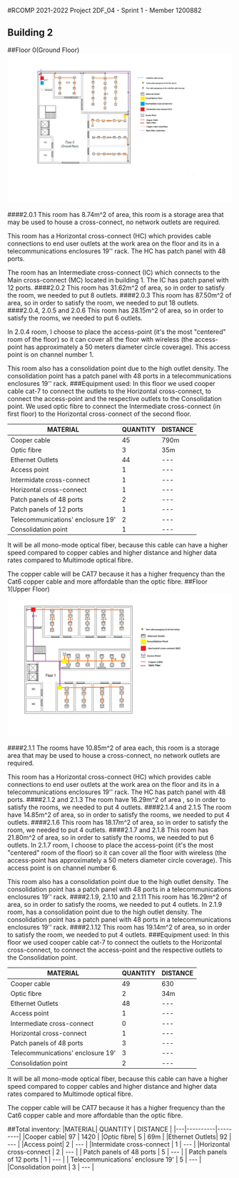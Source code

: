 #RCOMP 2021-2022 Project 2DF_04 - Sprint 1 - Member 1200882 


## Building 2
##Floor 0(Ground Floor)
![Floor](planta_building2_0.png)

####2.0.1
This room has 8.74m^2 of area, this room is a storage area that may be used to house a cross-connect, no network outlets are required. 

This room has
a Horizontal cross-connect (HC) which provides cable connections to end user outlets at the work area on the floor and its in a
telecommunications enclosures 19'' rack. The HC has patch panel with 48 ports.

The room has an Intermediate cross-connect (IC) which connects to the Main cross-connect (MC) located in building 1. The IC has patch panel with 12 ports.
####2.0.2
This room has 31.62m^2 of area, so in order to satisfy the room, we needed to put 8 outlets.
####2.0.3
This room has 87.50m^2 of area, so in order to satisfy the room, we needed to put 18 outlets.
####2.0.4, 2.0.5 and 2.0.6
This room has 28.15m^2 of area, so in order to satisfy the rooms, we needed to put 6 outlets.

In 2.0.4 room, I choose to place the access-point (it's the most "centered" room of the floor) so it can
cover all the floor with wireless (the access-point has approximately a 50 meters diameter circle coverage). This access point is on channel number 1.

This room also has a consolidation point due to the high outlet density. The consolidation point has a patch panel
with 48 ports in a telecommunications enclosures 19'' rack.
###Equipment used:
In this floor we used cooper cable cat-7 to connect the outlets to the Horizontal cross-connect, to connect the access-point and the
respective outlets to the Consolidation point. We used optic fibre to connect the Intermediate cross-connect (in first floor) to the Horizontal cross-connect of the second floor.

|MATERIAL| QUANTITY | DISTANCE |
|---|----------|----------|
|Cooper cable| 45       | 790m     |
|Optic fibre| 3       | 35m      |
|Ethernet Outlets| 44       | ---      |
|Access point| 1        | ---      |
|Intermidate cross-connect | 1        | ---      |
|Horizontal cross-connect | 1        | ---      |
| Patch panels of 48 ports          |         2         |---        |
| Patch panels of 12 ports          |          1        | ---       |
| Telecommunications' enclosure 19' |          2        | ---       |
|Consolidation point | 1        | ---      |

It will be all mono-mode optical fiber, because this cable can have a higher speed compared to copper cables and higher distance and higher data rates compared to Multimode optical fibre.

The copper cable will be CAT7 because it has a higher frequency than the Cat6 copper cable and more affordable than the optic fibre.
##Floor 1(Upper Floor)
![Floor](planta_building2_1.png)

####2.1.1
The rooms have 10.85m^2 of area each, this room is a storage area that may be used to house a cross-connect, no network outlets are required. 

This room has
a Horizontal cross-connect (HC) which provides cable connections to end user outlets at the work area on the floor and its in a
telecommunications enclosures 19'' rack. 
The HC has patch panel with 48 ports.
####2.1.2 and 2.1.3
The room have 16.29m^2 of area , so in order to satisfy the rooms, we needed to put 4 outlets.
####2.1.4 and 2.1.5
The room have 14.85m^2 of area, so in order to satisfy the rooms, we needed to put 4 outlets.
####2.1.6
This room has 18.17m^2 of area, so in order to satisfy the room, we needed to put 4 outlets.
####2.1.7 and 2.1.8
This room has 21.80m^2 of area, so in order to satisfy the rooms, we needed to put 6 outlets.
In 2.1.7 room, I choose to place the access-point (it's the most "centered" room of the floor) so it can
cover all the floor with wireless (the access-point has approximately a 50 meters diameter circle coverage). This access point is on channel number 6.

This room also has a consolidation point due to the high outlet density. The consolidation point has a patch panel
with 48 ports in a telecommunications enclosures 19'' rack.
####2.1.9, 2.1.10 and 2.1.11
This room has 16.29m^2 of area, so in order to satisfy the rooms, we needed to put 4 outlets.
In 2.1.9 room, has a consolidation point due to the high outlet density. The consolidation point has a patch panel
with 48 ports in a telecommunications enclosures 19'' rack.
####2.1.12
This room has 19.14m^2 of area, so in order to satisfy the room, we needed to put 4 outlets.
###Equipment used:
In this floor we used cooper cable cat-7 to connect the outlets to the Horizontal cross-connect, to connect the access-point and the
respective outlets to the Consolidation point. 

|MATERIAL| QUANTITY | DISTANCE |
|---|----------|---------|
|Cooper cable| 49       | 630     |
|Optic fibre| 2        | 34m     |
|Ethernet Outlets| 48       | ---     |
|Access point| 1        | ---     |
|Intermediate cross-connect | 0        | ---     |
|Horizontal cross-connect | 1        | ---     |
| Patch panels of 48 ports          |         3         |  ---     |
| Telecommunications' enclosure 19' |          3        |  ---      |
|Consolidation point | 2        | ---     |
It will be all mono-mode optical fiber, because this cable can have a higher speed compared to copper cables and higher distance and higher data rates compared to Multimode optical fibre.


The copper cable will be CAT7 because it has a higher frequency than the Cat6 copper cable and more affordable than the optic fibre.

##Total inventory:
|MATERIAL| QUANTITY | DISTANCE |
|---|----------|---------|
|Cooper cable| 97       | 1420     |
|Optic fibre| 5        | 69m     |
|Ethernet Outlets| 92       | ---     |
|Access point| 2        | ---     |
|Intermidate cross-connect | 1        | ---     |
|Horizontal cross-connect | 2        | ---     |
| Patch panels of 48 ports          |          5     | ---   |
| Patch panels of 12 ports          |         1         | ---    |
| Telecommunications' enclosure 19' |         5         | ---      |
|Consolidation point | 3        | ---     |